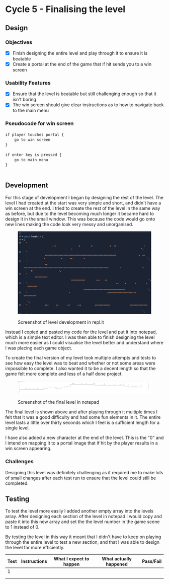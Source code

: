 # Cycle 5 - Finalising the level

## Design

### Objectives

* [x] Finish designing the entire level and play through it to ensure it is beatable
* [x] Create a portal at the end of the game that if hit sends you to a win screen

### Usability Features

* [x] Ensure that the level is beatable but still challenging enough so that it isn't boring
* [x] The win screen should give clear instructions as to how to navigate back to the main menu

### Pseudocode for win screen

```
if player touches portal {
    go to win screen
}

if enter key is pressed {
    go to main menu
}


```

## Development

For this stage of development I began by designing the rest of the level. The level I had created at the start was very simple and short, and didn't have a win screen at the end. I tried to create the rest of the level in the same way as before, but due to the level becoming much longer it became hard to design it in the small window. This was because the code would go onto new lines making the code look very messy and unorganised.

<figure><img src="../.gitbook/assets/image (2).png" alt=""><figcaption><p>Screenshot of level development in repl.it</p></figcaption></figure>

Instead I copied and pasted my code for the level and put it into notepad, which is a simple text editor. I was then able to finish designing the level much more easier as I could visualise the level better and understand where I was placing each game object.

To create the final version of my level took multiple attempts and tests to see how easy the level was to beat and whether or not some areas were impossible to complete. I also wanted it to be a decent length so that the game felt more complete and less of a half done project.&#x20;

<figure><img src="../.gitbook/assets/image (5).png" alt=""><figcaption><p>Screenshot of the final level in notepad</p></figcaption></figure>

The final level is shown above and after playing through it multiple times I felt that it was a good difficulty and had some fun elements in it. The entire level lasts a little over thirty seconds which I feel is a sufficient length for a single level.&#x20;

I have also added a new character at the end of the level. This is the "0" and I intend on mapping it to a portal image that if hit by the player results in a win screen appearing.&#x20;

### Challenges

Designing this level was definitely challenging as it required me to make lots of small changes after each test run to ensure that the level could still be completed.

## Testing

To test the level more easily I added another empty array into the levels array. After designing each section of the level in notepad I would copy and paste it into this new array and set the the level number in the game scene to 1 instead of 0.&#x20;

By testing the level in this way it meant that I didn't have to keep on playing through the entire level to test a new section, and that I was able to design the level far more efficiently.

| Test | Instructions | What I expect to happen | What actually happened | Pass/Fail |
| ---- | ------------ | ----------------------- | ---------------------- | --------- |
| 1    |              |                         |                        |           |
|      |              |                         |                        |           |
|      |              |                         |                        |           |

